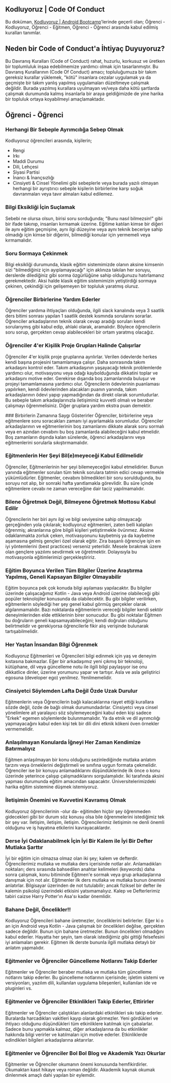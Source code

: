 ## Kodluyoruz | Code Of Conduct
Bu doküman, [Kodluyoruz | Android Bootcamp](https://github.com/AndroidEduIO/Android-Kotlin/blob/master/README.md)'lerinde geçerli olan; Öğrenci - Kodluyoruz, Öğrenci - Eğitmen, Öğrenci - Öğrenci arasında kabul edilmiş kuralları tanımlar.

## Neden bir Code of Conduct'a İhtiyaç Duyuyoruz?
Bu Davranış Kuralları (Code of Conduct) rahat, huzurlu, korkusuz ve üretken bir toplumluluk inşaa edebilmemize yardımcı olmak için tasarlanmıştır. Bu Davranış Kurallarının (Code Of Conduct) amacı; topluluğumuza bir takım gereksiz kurallar yüklemek, "kötü" insanlara cezalar uygulamak ya da geçmişte bir takım yanlış yapılmış uygulamaları düzeltmeye çalışmak değildir. Burada yazılmış kurallara uyulmayan ve/veya daha kötü şartlarda çalışmak durumunda kalmış insanlarla bir araya geldiğimizde de yine harika bir topluluk ortaya koyabilmeyi amaçlamaktadır.

## Öğrenci - Öğrenci
### Herhangi Bir Sebeple Ayrımcılığa Sebep Olmak
Kodluyoruz öğrencileri arasında, kişilerin;
  * Rengi
  * Irkı
  * Maddi Durumu
  * Dili, Lehçesi
  * Siyasi Partisi
  * İnancı & İnançsızlığı
  * Cinsiyeti & Cinsel Yönelimi
  gibi sebeplerle veya burada yazılı olmayan herhangi bir ayrıştırıcı sebeple kişilerin birbirlerine karşı soğuk davranmaları veya tavır almaları kabul edilemez.
  
### Bilgi Eksikliği İçin Suçlamak
Sebebi ne olursa olsun, birisi soru sorduğunda; "Bunu nasıl bilmezsin!" gibi bir ifade takınıp, insanları kırmamak üzerine. Eğitime katılan kimse bir diğeri ile aynı eğitim geçmişine, aynı ilgi düzeyine veya aynı teknik beceriye sahip olmadığı için kimse bir diğerini, bilmediği konular için yermemeli veya kırmamalıdır.

### Soru Sormaya Çekinmek
Bilgi eksikliği durumunda, klasik eğitim sistemimizde olanın aksine kimsenin sizi "bilmediğiniz için ayıplamayacağı" için aklınıza takılan her soruyu, derslerde dilediğiniz gibi sorma özgürlüğüne sahip olduğunuzu hatırlamanız gerekmektedir. Aksi halde klasik eğitim sistemimizin yetiştirdiği sormaya çekinen, çekindiği için gelişemeyen bir topluluk yaratmış oluruz.

### Öğrenciler Birbirlerine Yardım Ederler
Öğrenciler yardıma ihtiyaçları olduğunda, ilgili slack kanalında veya 3 saatlik ders bitimi sonrası yapılan 1 saatlik destek kısmında sorularını sorarlar. Öğrenciler arkadaşlarının teknik olarak cevap aradığı soruları kendi sorularıymış gibi kabul edip, ahlaki olarak, aramalıdır. Böylece öğrencilerin soru sorup, gerçekten cevap alabilecekleri bir ortam yaratmış olacağız.

### Öğrenciler 4'er Kişilik Proje Grupları Halinde Çalışırlar
Öğrenciler 4'er kişilik proje gruplarına ayrılırlar. Verilen ödevlerde herkes kendi başına projesini tamamlamaya çalışır. Daha sonrasında takım arkadaşını kontrol eder. Takım arkadaşının yaşayacağı teknik problemlerde yardımcı olur, motivasyonu veya odağı kaybolduğunda dikkatini toplar ve arkadaşını motive eder. Gerekirse dışarıda boş zamanlarında buluşur ve projeyi tamamlamasına yardımcı olur. Öğrencilerin ödevlerinin puanlaması yapılırken, kendi ödevlerinden alacakları puanın yanında, takım arkadaşlarının ödevi yapıp yapmadığından da direkt olarak sorumludurlar. Bu sebeple takım arkadaşlarınızla iletişiminiz kuvvetli olmalı ve beraber çalışmayı öğrenmelisiniz. Diğer gruplara yardım ekstra puan demektir.

### Birbirlerin Zamanına Saygı Gösterirler
Öğrenciler, birbirlerine veya eğitmenlere soru soracakları zamanı iyi ayarlamakla sorumludur. Öğrenciler arkadaşlarının ve eğitmenlerinin boş zamanlarını dikkate alarak soru sormalı veya en azından cevabını bu boş zamanlarda alabileceğini kabul etmelidir. Boş zamanların dışında kalan sürelerde, öğrenci arkadaşlarını veya eğitmenlerini sorularla sıkıştırmamalıdır.

### Eğitmenlerin Her Şeyi Bil(e)meyeceği Kabul Edilmelidir
Öğrenciler, Eğitmenlerinin her şeyi bilemeyeceğini kabul etmelidirler. Bunun yanında eğitmenler sorulan tüm teknik sorulara tatmin edici cevap vermekle yükümlüdürler. Eğitmenler, cevabını bilmedikleri bir soru sorulduğunda, bu soruyu not alıp, bir sonraki hafta yanıtlamakla görevlidir. Bu süre içinde eğitmenlere cevabı ne zaman vereceğine dair taciz yapılmamalıdır.

### Bilene Öğretmek Değil, Bilmeyene Öğretmek Mottosu Kabul Edilir
Öğrencilerin her biri aynı ilgi ve bilgi seviyesine sahip olmayacağı gerçeğinden yola çıkılarak; kodluyoruz eğitmenleri, zaten belli kalıpları öğrenmiş; akranlarına göre bilgili kişileri yetiştirmekle övünmez. Aksine odaklanmakta zorluk çeken, motivasyonunu kaybetmiş ya da kaybetme aşamasına gelmiş gençleri özel olarak eğitir. Zira başarılı öğrenciye işin en iyi yöntemlerini (best practices) verseniz yeterlidir. Mesele bırakmak üzere olan gençlere yazılımı sevdirmek ve öğretmektir. Dolayısıyla bu motivasyonla eğitimlerimizi gerçekleştiririz.

### Eğitim Boyunca Verilen Tüm Bilgiler Üzerine Araştırma Yapılmış, Geneli Kapsayan Bilgiler Olmayabilir
Eğitim boyunca pek çok konuda bilgi aşılaması yapılacaktır. Bu bilgiler üzerinde çalışacağımız Kotlin - Java veya Android üzerine olabileceği gibi popüler teknolojiler konusunda da olabilecektir. Bu gibi bilgiler verilirken, eğitmenlerin söylediği her şey genel kabul görmüş gerçekler olarak algılanmamalıdır. Bazı noktalarda eğitmenlerin vereceği bilgiler kendi sektör deneyimlerinden elde ettiklerinin birer sonucudur. Bu gibi noktalar Eğitmen bu doğruların geneli kapsamayabileceğini; kendi doğruları olduğunu belirtmelidir ve gerekiyorsa öğrencilerle fikir alış verişinde bulunarak tartışabilmelidir.

### Her Yaştan İnsandan Bilgi Öğrenmek
Kodluyoruz Eğitmenleri ve Öğrencileri bilgi edinmek için yaş ve deneyim kıstasına bakmazlar. Eğer bir arkadaşımız yeni çıkmış bir teknoloji, kütüphane, dil veya güncelleme notu ile ilgili bilgi paylaşıyor ise onu dikkatlice dinler, üzerine yorumunu yapar ve tartışır. Asla ve asla geliştirici egosuna (developer ego) yenilmez. Yenilmemelidir.

### Cinsiyetci Söylemden Lafta Değil Özde Uzak Durulur
Eğitmenlerin veya Öğrencilerin bağlı kalacaklarına riayet ettiği kurallara sözde değil, özde de bağlı olmak durumundadırlar. Cinsiyetci veya cinsel yönelimlere ait yaralayıcı söz söylemeyeceğini kabul eden kişi sadece "Erkek" egemen söylemlerde bulunmamalıdır. Ya da etnik ve dil ayrımcılığı yapmayacağını kabul eden kişi tek bir dili dini etknik kökeni öven örnekler vermemelidir.

### Anlaşılmayan Konularda İğneyi Her Zaman Kendimize Batırmalıyız
Eğitmen anlaşılmayan bir konu olduğunu sezinlediğinde mutlaka anlatım tarzını veya örneklerini değiştirmeli ve sınıfına uygun formata çekmelidir. Öğrenciler ise bir konuyu anlamadıklarını düşündüklerinde ilk önce o konu üzerinde yeterince çalışıp çalışmadıklarını sorgulamalıdır. İki tarafında aksini yapması durumunda eğitim amacından sapacaktır. Üniversitelerimizdeki harika eğitim sistemine düşmek istemiyoruz.

### İletişimin Önemini ve Kuvvetini Kavramış Olmak
Kodluyoruz öğrencilerinin -olur da- eğitimden hiçbir şey öğrenmeden gidecekleri gibi bir durum söz konusu olsa bile öğrenmelerini istediğimiz tek bir şey var. İletişim, iletişim, iletişim. Öğrencilerimiz iletişimin ne denli önemli olduğunu ve iş hayatına etkilerini kavrayacaklardır.

### Derse İyi Odaklanabilmek İçin İyi Bir Kalem ile İyi Bir Defter Mutlaka Şarttır
İyi bir eğitim için olmazsa olmaz olan iki şey; kalem ve defterdir. Öğrencilerimiz mutlaka ve mutlaka ders içerisinde notlar alır. Anlamadıkları noktaları; ders sırasında bahsedilen anahtar kelimeleri (keywords) daha sonra çalışmak, konu bitiminde Eğitmen'e sormak veya grup arkadaşlarına danışmak için not alır. Eğitmenler ilk ders mutlaka ve mutlaka bunun önemini anlatırlar. Bilgisayar üzerinden de not tutulabilir; ancak fiziksel bir defter ile kalemin psikoloji üzerindeki etkisini yatsımamalıyız. Kalep ve Defterlerimiz tabiri caizse Harry Potter'ın Asa'sı kadar önemlidir.

### Bahane Değil, Öncelikler!!
Kodluyoruz Öğrencileri bahane üretmezler, önceliklerini belirlerler. Eğer ki o an için Android veya Kotlin - Java çalışmak bir öncelikleri değilse, gerçekten sadece değildir. Bunun için bahane üretmezler. Bunun öncelikleri olmadığını kabul ederler. Hayatta her şeyin, tam olarak istediğimiz gibi gittiği felsefesini iyi anlamaları gerekir. Eğitmen ilk derste bununla ilgili mutlaka detaylı bir anlatım yapmalıdır.

### Eğitmenler ve Öğrenciler Güncelleme Notlarını Takip Ederler
Eğitmenler ve Öğrenciler beraber mutlaka ve mutlaka tüm güncelleme notlarını takip ederler. Bu güncelleme notlarının içerisinde; işletim sistemi ve versiyonları, yazılım dili, kullanılan uygulama bileşenleri, kullanılan ide ve pluginleri vs.

### Eğitmenler ve Öğrenciler Etkinlikleri Takip Ederler, Ettirirler
Eğitmenler ve Öğrenciler çalıştıkları alanlardaki etkinlikleri sıkı takip ederler. Buralarda harcadıkları vakitleri kayıp olarak görmezler. Yeni gördükleri ve ihtiyacı olduğunu düşündükleri tüm etkinliklere katılmak için çabalarlar. Sadece bunu yapmakla kalmaz, diğer arkadaşlarına da bu etkinlikler hakkında bilgi verirler ve katılmaları için motive ederler. Etkinliklerde edindikleri bilgileri arkadaşlarına aktarırlar.

### Eğitmenler ve Öğrenciler Bol Bol Blog ve Akademik Yazı Okurlar
Eğitmenler ve Öğrenciler okumanın önemi konusunda hemfikirdirler. Okumaktan kasıt hikaye veya roman değildir. Akademik kaynak okumak dinlenmek amaçlı dahi yapılan bir eylemdir. 
